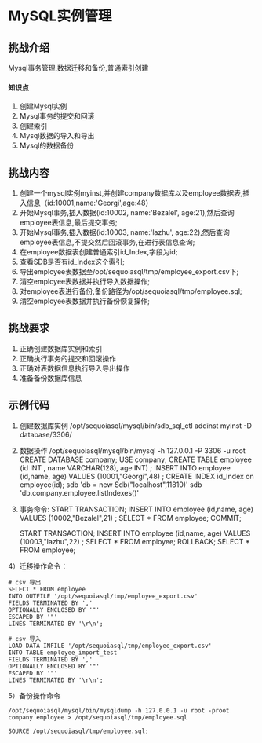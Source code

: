 
# MySQL实例管理

## 挑战介绍

Mysql事务管理,数据迁移和备份,普通索引创建

#### 知识点

1) 创建Mysql实例
2) Mysql事务的提交和回滚
3) 创建索引
4) Mysql数据的导入和导出
5) Mysql的数据备份

## 挑战内容

1) 创建一个mysql实例myinst,并创建company数据库以及employee数据表,插入信息（id:10001,name:'Georgi',age:48）
2) 开始Mysql事务,插入数据(id:10002, name:'Bezalel', age:21),然后查询employee表信息,最后提交事务;
3) 开始Mysql事务,插入数据(id:10003, name:'lazhu', age:22),然后查询employee表信息,不提交然后回滚事务,在进行表信息查询;
4) 在employee数据表创建普通索引id_Index,字段为id;
5) 查看SDB是否有id_Index这个索引;
5) 导出employee表数据至/opt/sequoiasql/tmp/employee_export.csv下;
6) 清空employee表数据并执行导入数据操作;
7) 对employee表进行备份,备份路径为/opt/sequoiasql/tmp/employee.sql;
8) 清空employee表数据并执行备份恢复操作;

## 挑战要求

1) 正确创建数据库实例和索引
2) 正确执行事务的提交和回滚操作
3) 正确对表数据信息执行导入导出操作
4) 准备备份数据库信息
 
## 示例代码

1) 创建数据库实例
    /opt/sequoiasql/mysql/bin/sdb_sql_ctl addinst myinst -D database/3306/
2) 数据操作
    /opt/sequoiasql/mysql/bin/mysql  -h 127.0.0.1 -P 3306 -u root 
    CREATE DATABASE company;
    USE company;
    CREATE TABLE employee  (id INT , name VARCHAR(128), age INT) ;
    INSERT INTO employee (id,name, age) VALUES (10001,"Georgi",48) ;
    CREATE INDEX id_Index on employee(id);
    sdb 'db = new Sdb("localhost",11810)'
    sdb 'db.company.employee.listIndexes()'

3) 事务命令:
    START TRANSACTION;
        INSERT INTO employee (id,name, age) VALUES (10002,"Bezalel",21) ;
        SELECT * FROM employee;
    COMMIT;

    START TRANSACTION;
        INSERT INTO employee (id,name, age) VALUES (10003,"lazhu",22) ;
        SELECT * FROM employee;
    ROLLBACK;
    SELECT * FROM employee;

4）迁移操作命令：
```shell
# csv 导出
SELECT * FROM employee
INTO OUTFILE '/opt/sequoiasql/tmp/employee_export.csv'   
FIELDS TERMINATED BY ','
OPTIONALLY ENCLOSED BY '"'
ESCAPED BY '"'
LINES TERMINATED BY '\r\n';

# csv 导入
LOAD DATA INFILE '/opt/sequoiasql/tmp/employee_export.csv'
INTO TABLE employee_import_test
FIELDS TERMINATED BY ','
OPTIONALLY ENCLOSED BY '"'
ESCAPED BY '"'
LINES TERMINATED BY '\r\n'; 
```

5）备份操作命令
```
/opt/sequoiasql/mysql/bin/mysqldump -h 127.0.0.1 -u root -proot  company employee > /opt/sequoiasql/tmp/employee.sql

SOURCE /opt/sequoiasql/tmp/employee.sql;




